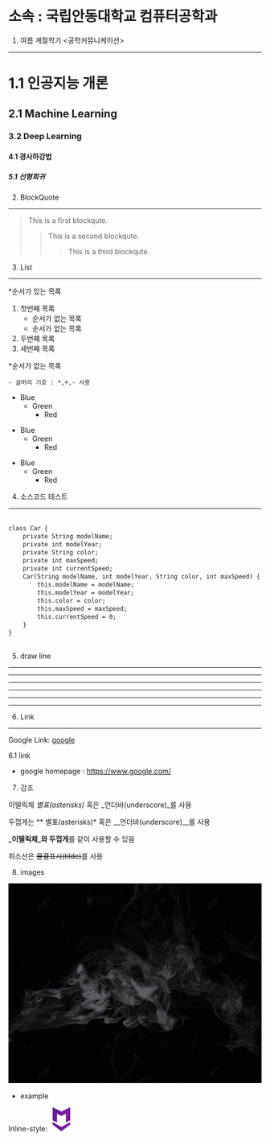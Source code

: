소속 : 국립안동대학교 컴퓨터공학과
========================
1. 여름 계절학기 <공학커뮤니케이션>
-----------------------------------------
# 1.1 인공지능 개론
## 2.1 Machine Learning
### 3.2 Deep Learning
#### 4.1 경사하강법
##### 5.1 선형회귀

2. BlockQuote
---------------
> This is a first blockqute.
>	> This is a second blockqute.
>	>	> This is a third blockqute.

3. List
------
*순서가 있는 목록
1. 첫번째 목록 
	- 순서가 없는 목록
	- 순서가 없는 목록
1. 두번째 목록
1. 세번째 목록

*순서가 없는 목록 
   
	- 글머리 기호 : *,+,- 사용
* Blue     
	* Green     
		* Red     
+ Blue        
	+ Green       
		+ Red      
- Blue     
	- Green        
		- Red       

4. 소스코드 테스트
--------------------
<pre>
<code>
class Car {
	private String modelName;
	private int modelYear;
	private String color;
	private int maxSpeed;
	private int currentSpeed;
	Car(String modelName, int modelYear, String color, int maxSpeed) {
		this.modelName = modelName;
		this.modelYear = modelYear;
		this.color = color;
		this.maxSpeed = maxSpeed;
		this.currentSpeed = 0;
	}
}
</code>
</pre>    

5. draw line
-------------
* * *

***

*****

- - -

----------------    


6. Link
-------
Google Link: [google][googlelink]

[googlelink]: https://www.google.com/ "google"    


6.1 link

- google homepage : https://www.google.com/     


7. 강조

이텔릭체 *별표(asterisks)* 혹은 _언더바(underscore)_를 사용    

두껍게는 ** 별표(asterisks)* 혹은 __언더바(underscore)__를 사용    

**_이텔릭체_와 두껍게**를 같이 사용할 수 있음    

취소선은 ~~물결표시(tilde)~~를 사용   


8. images

![Street](https://github.com/kimminsu22/2022_Summer_School/blob/main/%EA%B7%B8%EB%A6%BC1.jpg "그림1")

- example

Inline-style:
![alt text](https://github.com/adam-p/markdown-here/raw/master/src/common/images/icon48.png "Logo Title Text 1")
